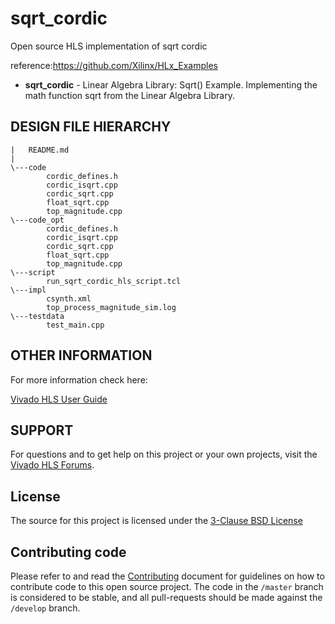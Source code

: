 # sqrt_cordic
Open source HLS implementation of sqrt cordic

reference:https://github.com/Xilinx/HLx_Examples

- **sqrt_cordic** - Linear Algebra Library: Sqrt() Example.
Implementing the math function sqrt from the Linear Algebra Library.

## DESIGN FILE HIERARCHY

	|   README.md
	|   
	\---code
			cordic_defines.h
			cordic_isqrt.cpp
			cordic_sqrt.cpp
			float_sqrt.cpp
			top_magnitude.cpp
	\---code_opt
			cordic_defines.h
			cordic_isqrt.cpp
			cordic_sqrt.cpp
			float_sqrt.cpp
			top_magnitude.cpp
	\---script
			run_sqrt_cordic_hls_script.tcl
	\---impl
			csynth.xml
			top_process_magnitude_sim.log
	\---testdata
			test_main.cpp


## OTHER INFORMATION

For more information check here: 

[Vivado HLS User Guide][]

## SUPPORT

For questions and to get help on this project or your own projects, visit the [Vivado HLS Forums][]. 

## License
The source for this project is licensed under the [3-Clause BSD License][]

## Contributing code
Please refer to and read the [Contributing][] document for guidelines on how to contribute code to this open source project. The code in the `/master` branch is considered to be stable, and all pull-requests should be made against the `/develop` branch.

[Contributing]: CONTRIBUTING.md 
[3-Clause BSD License]: LICENSE.md
[Vivado HLS Forums]: https://forums.xilinx.com/t5/High-Level-Synthesis-HLS/bd-p/hls 
[Vivado HLS User Guide]: http://www.xilinx.com/support/documentation/sw_manuals/xilinx2015_4/ug902-vivado-high-level-synthesis.pdf
